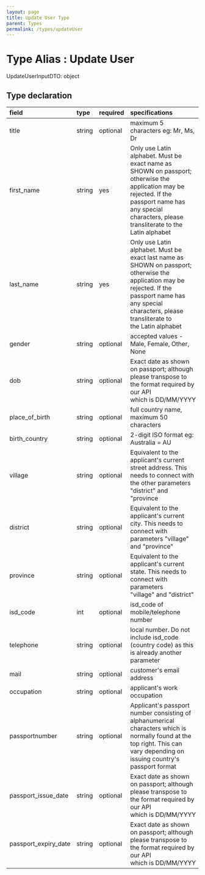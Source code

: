 ```yaml
---
layout: page
title: Update User Type
parent: Types
permalink: /types/updateUser
---
```


# Type Alias : Update User

UpdateUserInputDTO: object

## Type declaration

| field                | type      | required  | specifications                              |
|:---------------------|:----------|:----------|:--------------------------------------------|
| title                | string    | optional  | maximum 5 characters eg: Mr, Ms, Dr         |
| first_name           | string    | yes       | Only use Latin alphabet. Must be exact name as SHOWN on passport; otherwise the application may be rejected. If the passport name has any special characters, please transliterate to the Latin alphabet |
| last_name            | string    | yes       | Only use Latin alphabet. Must be exact last name as SHOWN on passport; otherwise the application may be rejected. If the passport name has any special characters, please transliterate to the Latin alphabet|
| gender               | string    | optional  | accepted values - Male, Female, Other, None |
| dob                  | string    | optional  | Exact date as shown on passport; although please transpose to the format required by our API which is DD/MM/YYYY |
| place_of_birth       | string    | optional  | full country name, maximum 50 characters    |
| birth_country        | string    | optional  | 2-digit ISO format eg: Australia = AU       |
| village              | string    | optional  | Equivalent to the applicant's current street address. This needs to connect with the other parameters "district" and "province |
| district             | string    | optional  | Equivalent to the applicant's current city. This needs to connect with parameters "village" and "province" |
| province             | string    | optional  | Equivalent to the applicant's current state. This needs to connect with parameters "village" and "district" |
| isd_code             | int       | optional  | isd_code of mobile/telephone number         |
| telephone            | string    | optional  | local number. Do not include isd_code (country code) as this is already another parameter |
| mail                 | string    | optional  | customer's email address                    |
| occupation           | string    | optional  | applicant's work occupation                 |
| passportnumber       | string    | optional  | Applicant's passport number consisting of alphanumerical characters which is normally found at the top right. This can vary depending on issuing country's passport format |
| passport_issue_date  | string    | optional  | Exact date as shown on passport; although please transpose to the format required by our API which is DD/MM/YYYY |
| passport_expiry_date | string    | optional  | Exact date as shown on passport; although please transpose to the format required by our API which is DD/MM/YYYY |
